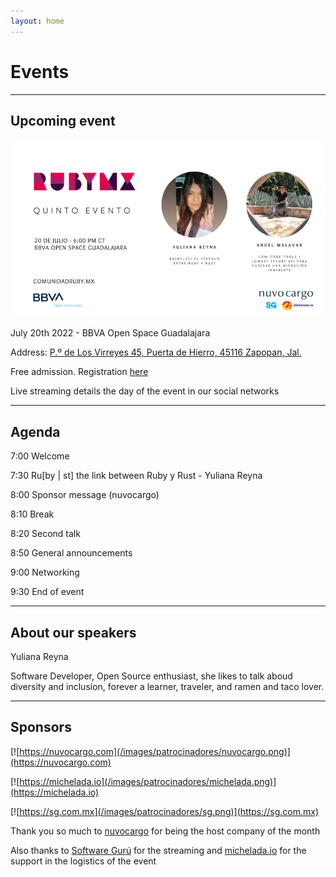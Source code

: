 ```yaml
---
layout: home
---
```


# Events

---

## Upcoming event

![](/images/eventos/julio_2022.png)

July 20th 2022 - BBVA Open Space Guadalajara

Address: [P.º de Los Virreyes 45, Puerta de Hierro, 45116 Zapopan, Jal.](https://goo.gl/maps/x4ntc8NY8e8LLbDq9)

Free admission. Registration [here](https://www.eventbrite.com/e/comunidad-ruby-mx-sesion-julio-2022-tickets-381427739637)

Live streaming details the day of the event in our social networks

---

## Agenda


7:00 Welcome

7:30 Ru[by \| st] the link between Ruby y Rust - Yuliana Reyna

8:00 Sponsor message (nuvocargo)

8:10 Break

8:20 Second talk

8:50 General announcements

9:00 Networking

9:30 End of event

---

## About our speakers

Yuliana Reyna

Software Developer, Open Source enthusiast, she likes to talk aboud diversity and inclusion, forever a learner, traveler, and ramen and taco lover.

---

## Sponsors

[![https://nuvocargo.com](/images/patrocinadores/nuvocargo.png)](https://nuvocargo.com)

[![https://michelada.io](/images/patrocinadores/michelada.png)](https://michelada.io)

[![https://sg.com.mx](/images/patrocinadores/sg.png)](https://sg.com.mx)

Thank you so much to [nuvocargo](https://nuvocargo.com) for being the host company of the month

Also thanks to [Software Gurú](https://sg.com.mx/) for the streaming and [michelada.io](https://michelada.io) for
the support in the logistics of the event
